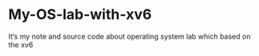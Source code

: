 # My-OS-lab-with-xv6
It‘s my note and source code about operating system lab which based on the xv6
